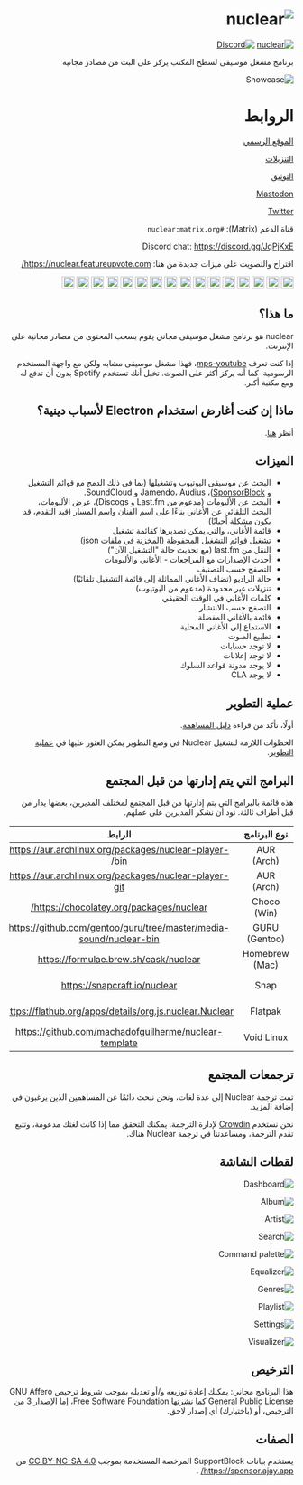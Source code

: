 <div dir="rtl">

# ![nuclear](https://i.imgur.com/oT1006i.png)
[![nuclear](https://snapcraft.io//nuclear/badge.svg)](https://snapcraft.io/nuclear) [![Discord](https://img.shields.io/badge/Discord-7289DA?style=for-the-badge&logo=discord&logoColor=white)](https://discord.gg/JqPjKxE)

برنامج مشغل موسيقى لسطح المكتب يركز على البث من مصادر مجانية

![Showcase](https://i.imgur.com/8qHu66J.png)

# الروابط

[الموقع الرسمي](https://nuclear.js.org)

[التنزيلات](https://github.com/nukeop/nuclear/releases)

[التوثيق](https://nukeop.gitbook.io/nuclear/)

[Mastodon](https://fosstodon.org/@nuclearplayer)

[Twitter](https://twitter.com/nuclear_player)

قناة الدعم (Matrix): `#nuclear:matrix.org`

Discord chat: https://discord.gg/JqPjKxE

اقتراح والتصويت على ميزات جديدة من هنا: https://nuclear.featureupvote.com/

 
<kbd>[<img title="Deutsch" alt="Deutsch" src="https://cdn.statically.io/gh/hjnilsson/country-flags/master/svg/de.svg" width="22">](docs/README-de.md)</kbd>
<kbd>[<img title="Português" alt="Português" src="https://cdn.statically.io/gh/hjnilsson/country-flags/master/svg/br.svg" width="22">](docs/README-ptbr.md)</kbd>
<kbd>[<img title="Svenska" alt="Svenska" src="https://cdn.statically.io/gh/hjnilsson/country-flags/master/svg/se.svg" width="22">](docs/README-se.md)</kbd>
<kbd>[<img title="English" alt="English" src="https://cdn.statically.io/gh/hjnilsson/country-flags/master/svg/us.svg" width="22">](README.md)</kbd>
<kbd>[<img title="Hebrew" alt="Hebrew" src="https://cdn.statically.io/gh/hjnilsson/country-flags/master/svg/il.svg" width="22">](docs/README-he.md)</kbd>
<kbd>[<img title="Italiano" alt="Italiano" src="https://cdn.statically.io/gh/hjnilsson/country-flags/master/svg/it.svg" width="22">](docs/README-it.md)</kbd>
<kbd>[<img title="Türkçe" alt="Türkçe" src="https://cdn.statically.io/gh/hjnilsson/country-flags/master/svg/tr.svg" width="22">](docs/README-tr.md)</kbd>
<kbd>[<img title="Español" alt="Español" src="https://cdn.statically.io/gh/hjnilsson/country-flags/master/svg/es.svg" width="22">](docs/README-es.md)</kbd>
<kbd>[<img title="Indonesia" alt="Indonesia" src="https://cdn.statically.io/gh/hjnilsson/country-flags/master/svg/id.svg" width="22">](docs/README-id.md)</kbd>
<kbd>[<img title="Français" alt="Français" src="https://cdn.statically.io/gh/hjnilsson/country-flags/master/svg/fr.svg" width="22">](docs/README-fr.md)</kbd>
<kbd>[<img title="Chinese" alt="Chinese" src="https://cdn.statically.io/gh/hjnilsson/country-flags/master/svg/cn.svg" width="22">](docs/README-zh-cn.md)</kbd>
<kbd>[<img title="Japanese" alt="Japanese" src="https://cdn.statically.io/gh/hjnilsson/country-flags/master/svg/jp.svg" width="22">](docs/README-ja.md)</kbd>
<kbd>[<img title="Russian" alt="Russian" src="https://cdn.statically.io/gh/hjnilsson/country-flags/master/svg/ru.svg" width="22">](docs/README-ru.md)</kbd>
<kbd>[<img title="Polski" alt="Polski" src="https://cdn.statically.io/gh/hjnilsson/country-flags/master/svg/pl.svg" width="22">](docs/README-pl.md)</kbd>
<kbd>[<img title="Hindi" alt="Hindi" src="https://cdn.statically.io/gh/hjnilsson/country-flags/master/svg/in.svg" width="22">](docs/README-hi.md)</kbd>
<kbd>[<img title="Arabic" alt="Arabic" src="https://cdn.statically.io/gh/hjnilsson/country-flags/master/svg/eg.svg" width="22">](docs/README-ar.md)</kbd>

## ما هذا؟
nuclear هو برنامج مشغل موسيقى مجاني يقوم بسحب المحتوى من مصادر مجانية على الإنترنت.

إذا كنت تعرف [mps-youtube](https:github.commps-youtubemps-youtube)، فهذا مشغل موسيقى مشابه ولكن مع واجهة المستخدم الرسومية.
كما أنه يركز أكثر على الصوت. تخيل أنك تستخدم Spotify بدون أن تدفع له ومع مكتبة أكبر.

## ماذا إن كنت أغارض استخدام Electron لأسباب دينية؟ 
أنظر [هنا](docs/electron-ar.md).

## الميزات 

- البحث عن موسيقى اليوتيوب وتشغيلها (بما في ذلك الدمج مع قوائم التشغيل و [SponsorBlock](https://sponsor.ajay.app/))، Jamendo، Audius و SoundCloud.
- البحث عن الألبومات (مدعوم من Last.fm و Discogs)، عرض الألبومات، البحث التلقائي عن الأغاني بناءًا على اسم الفنان واسم المسار (قيد التقدم، قد يكون مشكلة أحيانًا)
- قائمة الأغاني، والتي يمكن تصديرها كقائمة تشغيل
- تشغيل قوائم التشغيل المحفوظة (المخزنة في ملفات json)
- النقل من last.fm (مع تحديث حالة "التشغيل الآن")
- أحدث الإصدارات مع المراجعات - الأغاني والألبومات
- التصفح حسب التصنيف
- حالة الراديو (تضاف الأغاني المماثلة إلى قائمة التشغيل تلقائيًا)
- تنزيلات غير محدودة (مدعوم من اليوتيوب)
- كلمات الأغاني في الوقت الحقيقي
- التصفح حسب الانتشار
- قائمة بالأغاني المفضلة
- الاستماع إلى الأغاني المحلية
- تطبيع الصوت
- لا توجد حسابات
- لا توجد إعلانات
- لا يوجد مدونة قواعد السلوك
- لا يوجد CLA

## عملية التطوير 

أولًا، تأكد من قراءة [دليل المساهمة](https://nukeop.gitbook.io/nuclear/contributing/contribution-guidelines).

الخطوات اللازمة لتشغيل Nuclear في وضع التطوير يمكن العثور عليها في [عملية التطوير](https://nukeop.gitbook.io/nuclear/developer-resources/development-process).

## البرامج التي يتم إدارتها من قبل المجتمع 

هذه قائمة بالبرامج التي يتم إدارتها من قبل المجتمع لمختلف المديرين، بعضها يدار من قبل أطراف ثالثة. نود أن نشكر المديرين على عملهم.


|  نوع البرنامج  |                               الرابط                               |                          المدير                           |                 طريقة التثبيت                  |
|:--------------:|:------------------------------------------------------------------:|:---------------------------------------------------------:|:----------------------------------------------:|
|   AUR (Arch)   |       https://aur.archlinux.org/packages/nuclear-player-bin/       |            [nukeop](https://github.com/nukeop)            |           yay -S nuclear-player-bin            |
|   AUR (Arch)   |       https://aur.archlinux.org/packages/nuclear-player-git        |            [nukeop](https://github.com/nukeop)            |           yay -S nuclear-player-git            |
|  Choco (Win)   |              https://chocolatey.org/packages/nuclear/              |       [JourneyOver](https://github.com/JourneyOver)       |             choco install nuclear              |
| GURU (Gentoo)  | https://github.com/gentoo/guru/tree/master/media-sound/nuclear-bin |                         Orphaned                          |               emerge nuclear-bin               |                                |
| Homebrew (Mac) |               https://formulae.brew.sh/cask/nuclear                |                         Homebrew                          |          brew install --cask nuclear           |
|      Snap      |                    https://snapcraft.io/nuclear                    |            [nukeop](https://github.com/nukeop)            |           sudo snap install nuclear            |
|    Flatpak     |      https://flathub.org/apps/details/org.js.nuclear.Nuclear       |            [nukeop](https://github.com/nukeop)            | flatpak install flathub org.js.nuclear.Nuclear |
|   Void Linux   |       https://github.com/machadofguilherme/nuclear-template        | [machadofguilherme](https://github.com/machadofguilherme) |                   See readme                   |

## ترجمعات المجتمع 
تمت ترجمة Nuclear إلى عدة لغات، ونحن نبحث دائمًا عن المساهمين الذين يرغبون في إضافة المزيد.

نحن نستخدم [Crowdin](https://crowdin.com/project/nuclear ) لإدارة الترجمة.
يمكنك التحقق مما إذا كانت لغتك مدعومة، وتتبع تقدم الترجمة، ومساعدتنا في ترجمة Nuclear هناك.

## لقطات الشاشة 

![Dashboard](./screenshot%20dashboard.png)

![Album](./screenshot%20album.png)

![Artist](./screenshot%20artist.png)

![Search](./screenshot%20search.png)

![Command palette](./screenshot%20command%20palette.png)

![Equalizer](./screenshot%20equalizer.png)

![Genres](./screenshot%20genres.png)

![Playlist](./screenshot%20playlist.png)

![Settings](./screenshot%20settings.png)

![Visualizer](./screenshot%20visualizer.png)

## الترخيص

هذا البرنامج مجاني: يمكنك إعادة توزيعه و/أو تعديله بموجب شروط ترخيص GNU Affero General Public License كما نشرتها Free Software Foundation، إما الإصدار 3 من الترخيص، أو (باختيارك) أي إصدار لاحق.

## الصفات 
يستخدم بيانات SupportBlock المرخصة المستخدمة بموجب [CC BY-NC-SA 4.0](https://creativecommons.org/licenses/by-nc-sa/4.0/)  من https://sponsor.ajay.app/ .

</div>